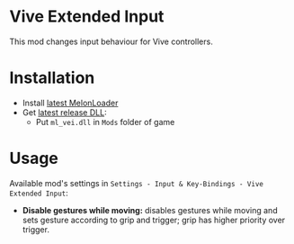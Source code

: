 # Vive Extended Input
This mod changes input behaviour for Vive controllers.

# Installation
* Install [latest MelonLoader](https://github.com/LavaGang/MelonLoader)
* Get [latest release DLL](../../../releases/latest):
  * Put `ml_vei.dll` in `Mods` folder of game
  
# Usage
Available mod's settings in `Settings - Input & Key-Bindings - Vive Extended Input`:
* **Disable gestures while moving:** disables gestures while moving and sets gesture according to grip and trigger; grip has higher priority over trigger.

